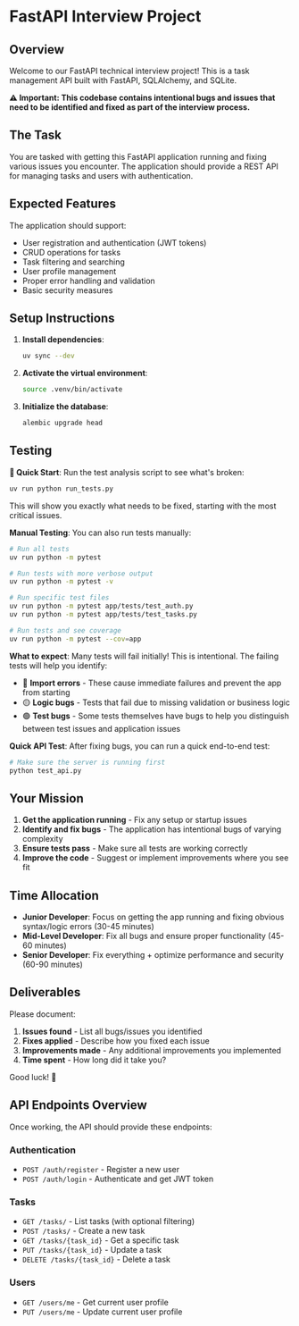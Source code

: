 # FastAPI Interview Project

## Overview

Welcome to our FastAPI technical interview project! This is a task management API built with FastAPI, SQLAlchemy, and SQLite. 

**⚠️ Important: This codebase contains intentional bugs and issues that need to be identified and fixed as part of the interview process.**

## The Task

You are tasked with getting this FastAPI application running and fixing various issues you encounter. The application should provide a REST API for managing tasks and users with authentication.

## Expected Features

The application should support:
- User registration and authentication (JWT tokens)
- CRUD operations for tasks
- Task filtering and searching
- User profile management
- Proper error handling and validation
- Basic security measures

## Setup Instructions

1. **Install dependencies**:
   ```bash
   uv sync --dev
   ```

2. **Activate the virtual environment**:
   ```bash
   source .venv/bin/activate  
   ```

3. **Initialize the database**:
   ```bash
   alembic upgrade head
   ```


## Testing

**🚀 Quick Start**: Run the test analysis script to see what's broken:
```bash
uv run python run_tests.py
```

This will show you exactly what needs to be fixed, starting with the most critical issues.

**Manual Testing**: You can also run tests manually:
```bash
# Run all tests
uv run python -m pytest

# Run tests with more verbose output
uv run python -m pytest -v

# Run specific test files
uv run python -m pytest app/tests/test_auth.py
uv run python -m pytest app/tests/test_tasks.py

# Run tests and see coverage
uv run python -m pytest --cov=app
```

**What to expect**: Many tests will fail initially! This is intentional. The failing tests will help you identify:
- 🔴 **Import errors** - These cause immediate failures and prevent the app from starting
- 🟡 **Logic bugs** - Tests that fail due to missing validation or business logic
- 🟢 **Test bugs** - Some tests themselves have bugs to help you distinguish between test issues and application issues

**Quick API Test**: After fixing bugs, you can run a quick end-to-end test:
```bash
# Make sure the server is running first
python test_api.py
```

## Your Mission

1. **Get the application running** - Fix any setup or startup issues
2. **Identify and fix bugs** - The application has intentional bugs of varying complexity
3. **Ensure tests pass** - Make sure all tests are working correctly
4. **Improve the code** - Suggest or implement improvements where you see fit

## Time Allocation

- **Junior Developer**: Focus on getting the app running and fixing obvious syntax/logic errors (30-45 minutes)
- **Mid-Level Developer**: Fix all bugs and ensure proper functionality (45-60 minutes)  
- **Senior Developer**: Fix everything + optimize performance and security (60-90 minutes)

## Deliverables

Please document:
1. **Issues found** - List all bugs/issues you identified
2. **Fixes applied** - Describe how you fixed each issue
3. **Improvements made** - Any additional improvements you implemented
4. **Time spent** - How long did it take you?

Good luck! 🚀

## API Endpoints Overview

Once working, the API should provide these endpoints:

### Authentication
- `POST /auth/register` - Register a new user
- `POST /auth/login` - Authenticate and get JWT token

### Tasks
- `GET /tasks/` - List tasks (with optional filtering)
- `POST /tasks/` - Create a new task
- `GET /tasks/{task_id}` - Get a specific task
- `PUT /tasks/{task_id}` - Update a task
- `DELETE /tasks/{task_id}` - Delete a task

### Users
- `GET /users/me` - Get current user profile
- `PUT /users/me` - Update current user profile 